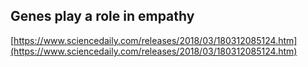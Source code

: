 ## Genes play a role in empathy
  
  [https://www.sciencedaily.com/releases/2018/03/180312085124.htm](https://www.sciencedaily.com/releases/2018/03/180312085124.htm)